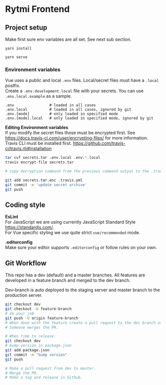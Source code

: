 # Rytmi Frontend


## Project setup

Make first sure env variables are all set. See next sub section.

```
yarn install

yarn serve
```

### Environment variables

Vue uses a public and local `.env` files. Local/secret files must have a `.local` postfix.  
Create a `.env.development.local` file with your secrets. You can use `.env.local.example` as a sample.

```
.env                # loaded in all cases
.env.local          # loaded in all cases, ignored by git
.env.[mode]         # only loaded in specified mode
.env.[mode].local   # only loaded in specified mode, ignored by git
```

**Editing Environment variables**  
If you modify the secret files those must be encrypted first. See https://docs.travis-ci.com/user/encrypting-files/ for more information.  
Travis CLI must be installed first. https://github.com/travis-ci/travis.rb#installation

```bash
tar cvf secrets.tar .env.local .env.*.local
travis encrypt-file secrets.tar

# copy decryption command from the previous command output to the .travis.yml

git add secrets.tar.enc .travis.yml
git commit -m 'update secret archive'
git push
```

## Coding style

**EsLint**  
For JavaScript we are using currently JavaScript Standard Style https://standardjs.com/.  
For Vue specific styling we use quite strict `vue/recommended` mode.

**.editorconfig**  
Make sure your editor supports `.editorconfig` or follow rules on your own.

## Git Workflow

This repo has a dev (default) and a master branches. All features are developed in a feature branch and merged to the dev branch.

Dev-branch is auto deployed to the staging server and master branch to the production server.

```bash
git checkout dev
git checkout -b feature-branch
# do your job
git push -U origin feature-branch
# When done with the feature create a pull request to the dev branch at github.
# Someone merges the PR.

# When time to release.
git checkout dev
# bump version in package.json
git add package.json
git commit -m "bump version"
git push

# Make a pull request from dev to master.
# Merge the PR.
# Make a tag and release in Github.
```

